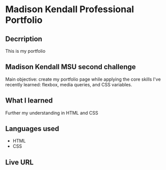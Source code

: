 # Madison Kendall Professional Portfolio

## Decrription
This is my portfolio

## Madison Kendall MSU second challenge
Main objective: create my portfolio page while applying the core skills I've recently learned: flexbox, media queries, and CSS variables.

## What I learned
Further my understanding in HTML and CSS

## Languages used 
- HTML
- CSS

## Live URL
